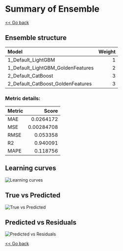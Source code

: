 # Summary of Ensemble

[<< Go back](../README.md)


## Ensemble structure
| Model                             |   Weight |
|:----------------------------------|---------:|
| 1_Default_LightGBM                |        1 |
| 1_Default_LightGBM_GoldenFeatures |        2 |
| 2_Default_CatBoost                |        3 |
| 2_Default_CatBoost_GoldenFeatures |        3 |

### Metric details:
| Metric   |      Score |
|:---------|-----------:|
| MAE      | 0.0264172  |
| MSE      | 0.00284708 |
| RMSE     | 0.053358   |
| R2       | 0.940091   |
| MAPE     | 0.118756   |



## Learning curves
![Learning curves](learning_curves.png)
## True vs Predicted

![True vs Predicted](true_vs_predicted.png)


## Predicted vs Residuals

![Predicted vs Residuals](predicted_vs_residuals.png)



[<< Go back](../README.md)
